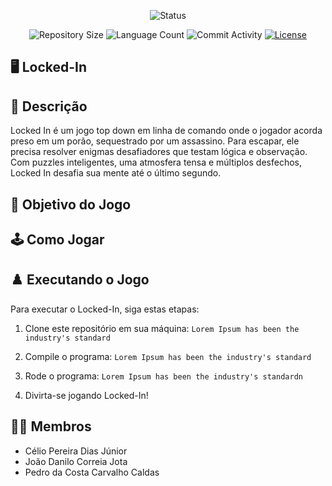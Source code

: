 <p align="center">
  <img
    src="https://img.shields.io/badge/Status-Em%20desenvolvimento-green?style=flat-square"
    alt="Status"
  />
</p>

<p align="center">
  <img
    src="https://img.shields.io/github/repo-size/Caldas42/Locked-In?style=flat"
    alt="Repository Size"
  />
  <img
    src="https://img.shields.io/github/languages/count/Caldas42/Locked-In?style=flat&logo=python"
    alt="Language Count"
  />
  <img
    src="https://img.shields.io/github/commit-activity/t/Caldas42/Locked-In?style=flat&logo=github"
    alt="Commit Activity"
  />
  <a href="LICENSE.md"
    ><img
      src="https://img.shields.io/github/license/Caldas42/Locked-In"
      alt="License"
  /></a>
</p>

## 🖥️ Locked-In

## 📄 Descrição

Locked In é um jogo top down em linha de comando onde o jogador acorda preso em um porão, sequestrado por um assassino. Para escapar, ele precisa resolver enigmas desafiadores que testam lógica e observação. Com puzzles inteligentes, uma atmosfera tensa e múltiplos desfechos, Locked In desafia sua mente até o último segundo.

## 🎲 Objetivo do Jogo



## 🕹️ Como Jogar



## ♟️ Executando o Jogo

Para executar o Locked-In, siga estas etapas:

1. Clone este repositório em sua máquina:
   `Lorem Ipsum has been the industry's standard`

3. Compile o programa:
   `Lorem Ipsum has been the industry's standard`

4. Rode o programa:
   `Lorem Ipsum has been the industry's standardn`

5. Divirta-se jogando Locked-In!

## 👩‍💻 Membros

* Célio Pereira Dias Júnior
* João Danilo Correia Jota
* Pedro da Costa Carvalho Caldas
